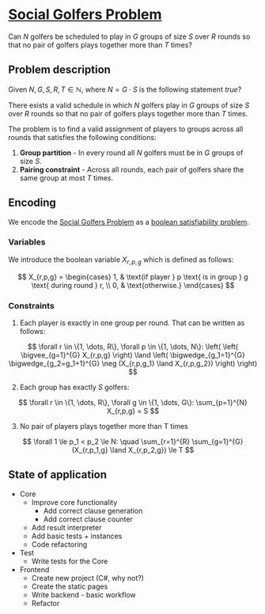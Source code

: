 # [Social Golfers Problem](https://en.wikipedia.org/wiki/Social_golfer_problem)

Can $N$ golfers be scheduled to play in $G$ groups of size $S$ over $R$ rounds so that no pair of golfers plays together more than $T$ times?

## Problem description

Given $N, G, S, R, T \in \mathbb{N}$, where $N = G \cdot S$ is the following statement $true$?

There exists a valid schedule in which $N$ golfers play in $G$ groups of size $S$ over $R$ rounds so that no pair of golfers plays together more than $T$ times.

The problem is to find a valid assignment of players to groups across all rounds that satisfies the following conditions:

1. **Group partition** - In every round all $N$ golfers must be in $G$ groups of size $S$.
2. **Pairing constraint** - Across all rounds, each pair of golfers share the same group at most $T$ times.

## Encoding

We encode the [Social Golfers Problem](https://en.wikipedia.org/wiki/Social_golfer_problem) as a [boolean satisfiability problem](https://en.wikipedia.org/wiki/Boolean_satisfiability_problem).

### Variables

We introduce the boolean variable $X_{r,p,g}$ which is defined as follows:

$$
X_{r,p,g} =
\begin{cases}
1, & \text{if player } p \text{ is in group } g \text{ during round } r, \\
0, & \text{otherwise.}
\end{cases}
$$

### Constraints

1. Each player is exactly in one group per round. That can be written as follows:

$$
\forall r \in \{1, \dots, R\}, \forall p \in \{1, \dots, N\}: \left( \left( \bigvee_{g=1}^{G} X_{r,p,g} \right) \land \left( \bigwedge_{g_1=1}^{G} \bigwedge_{g_2=g_1+1}^{G} \neg (X_{r,p,g_1} \land X_{r,p,g_2}) \right) \right)
$$

2. Each group has exactly $S$ golfers:

$$
\forall r \in \{1, \dots, R\}, \forall g \in \{1, \dots, G\}: \sum_{p=1}^{N} X_{r,p,g} = S
$$

3. No pair of players plays together more than T times

$$
\forall 1 \le p_1 < p_2 \le N:
\quad
\sum_{r=1}^{R} \sum_{g=1}^{G} (X_{r,p_1,g} \land X_{r,p_2,g}) \le T
$$


## State of application

* Core
  * Improve core functionality
    * Add correct clause generation
    * Add correct clause counter
  * Add result interpreter
  * Add basic tests + instances
  * Code refactoring
* Test
  * Write tests for the Core
* Frontend
  * Create new project (C#, why not?)
  * Create the static pages
  * Write backend - basic workflow
  * Refactor
